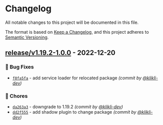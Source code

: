 # Changelog
All notable changes to this project will be documented in this file.

The format is based on [Keep a Changelog](https://keepachangelog.com/en/1.0.0/),
and this project adheres to [Semantic Versioning](https://semver.org/spec/v2.0.0.html).

## [release/v1.19.2-1.0.0] - 2022-12-20
### :bug: Bug Fixes
- [`f0fa5fa`](https://github.com/klikli-dev/ForgeBrainLib/commit/f0fa5fa31057dc649efdc56f89b4147067d71624) - add service loader for relocated package *(commit by [@klikli-dev](https://github.com/klikli-dev))*

### :wrench: Chores
- [`da263a3`](https://github.com/klikli-dev/ForgeBrainLib/commit/da263a344f47bb857337dce95ee3369eb887d1d1) - downgrade to 1.19.2 *(commit by [@klikli-dev](https://github.com/klikli-dev))*
- [`dd2f555`](https://github.com/klikli-dev/ForgeBrainLib/commit/dd2f55548bdf870b7f4cb74adeb2e462a0a9b6ed) - add shadow plugin to change package *(commit by [@klikli-dev](https://github.com/klikli-dev))*


[release/v1.19.2-1.0.0]: https://github.com/klikli-dev/ForgeBrainLib/compare/dummy/v1.19.2-0.0.0...release/v1.19.2-1.0.0